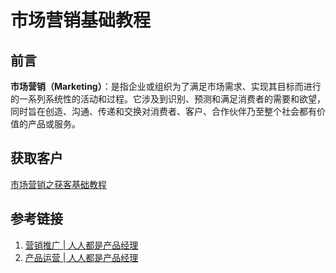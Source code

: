 # 市场营销基础教程


## 前言

**市场营销（Marketing）**：是指企业或组织为了满足市场需求、实现其目标而进行的一系列系统性的活动和过程。它涉及到识别、预测和满足消费者的需要和欲望，同时旨在创造、沟通、传递和交换对消费者、客户、合作伙伴乃至整个社会都有价值的产品或服务。


## 获取客户

[市场营销之获客基础教程](work/methodology/Business/marketing/市场营销之获客基础教程.md)

## 参考链接

1. [营销推广 | 人人都是产品经理](https://www.woshipm.com/category/marketing)
2. [产品运营 | 人人都是产品经理](https://www.woshipm.com/category/operate)